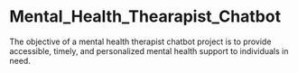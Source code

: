 # Mental_Health_Thearapist_Chatbot
The objective of a mental health therapist chatbot project is to provide accessible, timely, and personalized mental health support to individuals in need.
